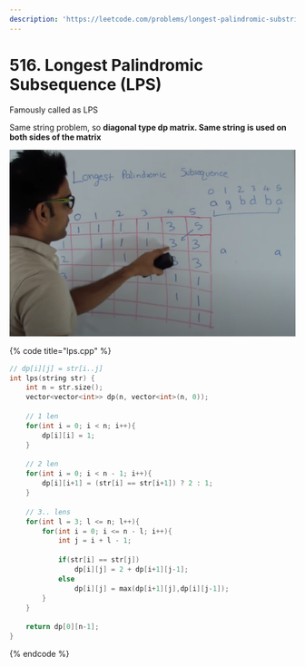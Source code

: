 ```yaml
---
description: 'https://leetcode.com/problems/longest-palindromic-substring/'
---
```


# 516. Longest Palindromic Subsequence \(LPS\)

Famously called as LPS

Same string problem, so **diagonal type dp matrix. Same string is used on both sides of the matrix**

![](.gitbook/assets/screenshot-2021-08-02-110149.png)

{% code title="lps.cpp" %}
```cpp
// dp[i][j] = str[i..j]
int lps(string str) {
    int n = str.size();
    vector<vector<int>> dp(n, vector<int>(n, 0));
    
    // 1 len
    for(int i = 0; i < n; i++){
        dp[i][i] = 1;
    }
    
    // 2 len
    for(int i = 0; i < n - 1; i++){
        dp[i][i+1] = (str[i] == str[i+1]) ? 2 : 1;        
    }
    
    // 3.. lens
    for(int l = 3; l <= n; l++){
        for(int i = 0; i <= n - l; i++){
            int j = i + l - 1;
            
            if(str[i] == str[j])
                dp[i][j] = 2 + dp[i+1][j-1];
            else
                dp[i][j] = max(dp[i+1][j],dp[i][j-1]);
        }
    }
    
    return dp[0][n-1];
}
```
{% endcode %}

